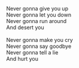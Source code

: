 Never gonna give you up <br>
Never gonna let you down <br>
Never gonna run around <br>
And desert you <br>
<br>
Never gonna make you cry<br>
Never gonna say goodbye<br>
Never gonna tell a lie<br>
And hurt you
